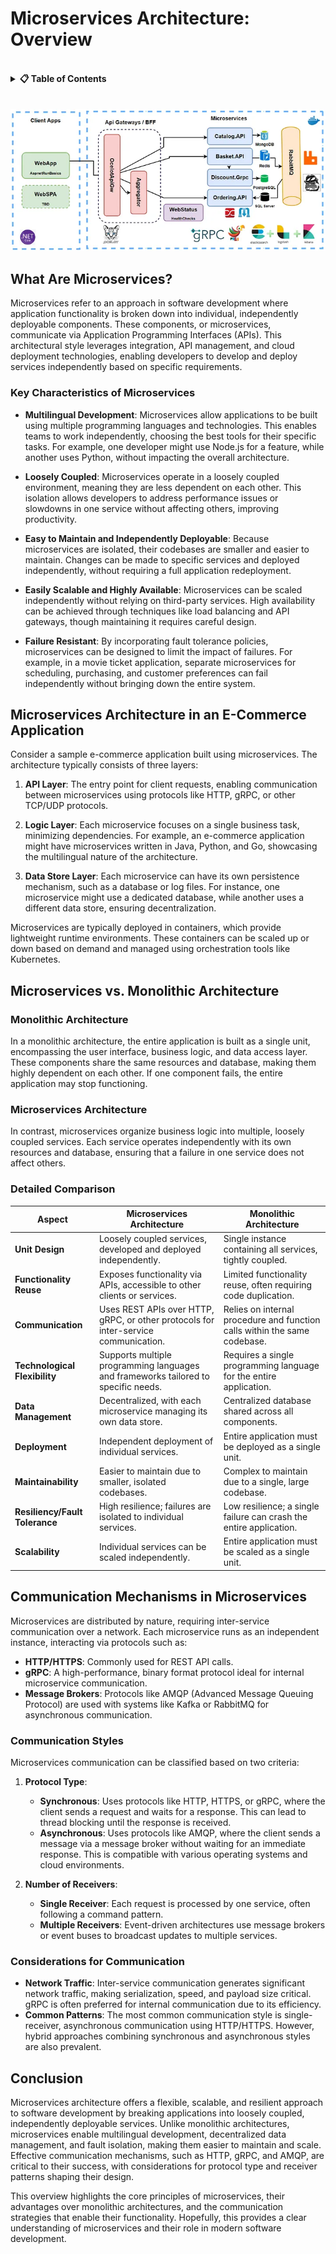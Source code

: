 # **Microservices Architecture: Overview**
<br/>
<details>
<summary><strong>📋 Table of Contents</strong></summary>

- [**Microservices Architecture: Overview**](#microservices-architecture-overview)
  - [What Are Microservices?](#what-are-microservices)
    - [Key Characteristics of Microservices](#key-characteristics-of-microservices)
  - [Microservices Architecture in an E-Commerce Application](#microservices-architecture-in-an-e-commerce-application)
  - [Microservices vs. Monolithic Architecture](#microservices-vs-monolithic-architecture)
    - [Monolithic Architecture](#monolithic-architecture)
    - [Microservices Architecture](#microservices-architecture)
    - [Detailed Comparison](#detailed-comparison)
  - [Communication Mechanisms in Microservices](#communication-mechanisms-in-microservices)
    - [Communication Styles](#communication-styles)
    - [Considerations for Communication](#considerations-for-communication)
  - [Conclusion](#conclusion)

</details>
<br/> <br/>


<div align="center">
  <img src="./images/01.webp"/>
</div>


## What Are Microservices?

Microservices refer to an approach in software development where application functionality is broken down into individual, independently deployable components. These components, or microservices, communicate via Application Programming Interfaces (APIs). This architectural style leverages integration, API management, and cloud deployment technologies, enabling developers to develop and deploy services independently based on specific requirements.

### Key Characteristics of Microservices

- **Multilingual Development**: Microservices allow applications to be built using multiple programming languages and technologies. This enables teams to work independently, choosing the best tools for their specific tasks. For example, one developer might use Node.js for a feature, while another uses Python, without impacting the overall architecture.

- **Loosely Coupled**: Microservices operate in a loosely coupled environment, meaning they are less dependent on each other. This isolation allows developers to address performance issues or slowdowns in one service without affecting others, improving productivity.

- **Easy to Maintain and Independently Deployable**: Because microservices are isolated, their codebases are smaller and easier to maintain. Changes can be made to specific services and deployed independently, without requiring a full application redeployment.

- **Easily Scalable and Highly Available**: Microservices can be scaled independently without relying on third-party services. High availability can be achieved through techniques like load balancing and API gateways, though maintaining it requires careful design.

- **Failure Resistant**: By incorporating fault tolerance policies, microservices can be designed to limit the impact of failures. For example, in a movie ticket application, separate microservices for scheduling, purchasing, and customer preferences can fail independently without bringing down the entire system.

## Microservices Architecture in an E-Commerce Application

Consider a sample e-commerce application built using microservices. The architecture typically consists of three layers:

1. **API Layer**: The entry point for client requests, enabling communication between microservices using protocols like HTTP, gRPC, or other TCP/UDP protocols.

2. **Logic Layer**: Each microservice focuses on a single business task, minimizing dependencies. For example, an e-commerce application might have microservices written in Java, Python, and Go, showcasing the multilingual nature of the architecture.

3. **Data Store Layer**: Each microservice can have its own persistence mechanism, such as a database or log files. For instance, one microservice might use a dedicated database, while another uses a different data store, ensuring decentralization.

Microservices are typically deployed in containers, which provide lightweight runtime environments. These containers can be scaled up or down based on demand and managed using orchestration tools like Kubernetes.

## Microservices vs. Monolithic Architecture

### Monolithic Architecture

In a monolithic architecture, the entire application is built as a single unit, encompassing the user interface, business logic, and data access layer. These components share the same resources and database, making them highly dependent on each other. If one component fails, the entire application may stop functioning.

### Microservices Architecture

In contrast, microservices organize business logic into multiple, loosely coupled services. Each service operates independently with its own resources and database, ensuring that a failure in one service does not affect others.

### Detailed Comparison

| **Aspect**                     | **Microservices Architecture**                                                                 | **Monolithic Architecture**                                                                 |
|--------------------------------|---------------------------------------------------------------------------------------------|-------------------------------------------------------------------------------------------|
| **Unit Design**                | Loosely coupled services, developed and deployed independently.                              | Single instance containing all services, tightly coupled.                                  |
| **Functionality Reuse**        | Exposes functionality via APIs, accessible to other clients or services.                    | Limited functionality reuse, often requiring code duplication.                             |
| **Communication**              | Uses REST APIs over HTTP, gRPC, or other protocols for inter-service communication.         | Relies on internal procedure and function calls within the same codebase.                  |
| **Technological Flexibility**   | Supports multiple programming languages and frameworks tailored to specific needs.          | Requires a single programming language for the entire application.                         |
| **Data Management**            | Decentralized, with each microservice managing its own data store.                          | Centralized database shared across all components.                                         |
| **Deployment**                 | Independent deployment of individual services.                                             | Entire application must be deployed as a single unit.                                      |
| **Maintainability**            | Easier to maintain due to smaller, isolated codebases.                                      | Complex to maintain due to a single, large codebase.                                       |
| **Resiliency/Fault Tolerance** | High resilience; failures are isolated to individual services.                             | Low resilience; a single failure can crash the entire application.                         |
| **Scalability**                | Individual services can be scaled independently.                                           | Entire application must be scaled as a single unit.                                        |

## Communication Mechanisms in Microservices

Microservices are distributed by nature, requiring inter-service communication over a network. Each microservice runs as an independent instance, interacting via protocols such as:

- **HTTP/HTTPS**: Commonly used for REST API calls.
- **gRPC**: A high-performance, binary format protocol ideal for internal microservice communication.
- **Message Brokers**: Protocols like AMQP (Advanced Message Queuing Protocol) are used with systems like Kafka or RabbitMQ for asynchronous communication.

### Communication Styles

Microservices communication can be classified based on two criteria:

1. **Protocol Type**:
   - **Synchronous**: Uses protocols like HTTP, HTTPS, or gRPC, where the client sends a request and waits for a response. This can lead to thread blocking until the response is received.
   - **Asynchronous**: Uses protocols like AMQP, where the client sends a message via a message broker without waiting for an immediate response. This is compatible with various operating systems and cloud environments.

2. **Number of Receivers**:
   - **Single Receiver**: Each request is processed by one service, often following a command pattern.
   - **Multiple Receivers**: Event-driven architectures use message brokers or event buses to broadcast updates to multiple services.

### Considerations for Communication

- **Network Traffic**: Inter-service communication generates significant network traffic, making serialization, speed, and payload size critical. gRPC is often preferred for internal communication due to its efficiency.
- **Common Patterns**: The most common communication style is single-receiver, asynchronous communication using HTTP/HTTPS. However, hybrid approaches combining synchronous and asynchronous styles are also prevalent.

## Conclusion

Microservices architecture offers a flexible, scalable, and resilient approach to software development by breaking applications into loosely coupled, independently deployable services. Unlike monolithic architectures, microservices enable multilingual development, decentralized data management, and fault isolation, making them easier to maintain and scale. Effective communication mechanisms, such as HTTP, gRPC, and AMQP, are critical to their success, with considerations for protocol type and receiver patterns shaping their design.

This overview highlights the core principles of microservices, their advantages over monolithic architectures, and the communication strategies that enable their functionality. Hopefully, this provides a clear understanding of microservices and their role in modern software development.